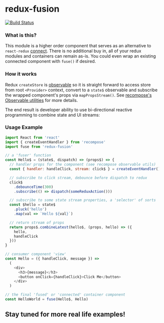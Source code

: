 # redux-fusion
[![Build Status](https://travis-ci.org/cif/redux-fusion.svg?branch=master)](https://travis-ci.org/cif/redux-fusion)

### What is this?
This module is a higher order component that serves as an alternative to `react-redux` [connect](https://github.com/reactjs/react-redux/blob/master/docs/api.md#connectmapstatetoprops-mapdispatchtoprops-mergeprops-options).
There is no additional buy in, all of your redux modules and containers can remain as-is.
You could even wrap an existing connected component with `fuse()` if desired.

### How it works
Redux `createStore` is [observable](https://github.com/reactjs/redux/blob/master/src/createStore.js#L203-L208)
so it is straight forward to access store from root `<Provider>` context, convert to a `state$`
observable and subscribe the wrapped component's props via `mapPropsStream()`.
See [recompose's Observable utilities](https://github.com/acdlite/recompose/blob/master/docs/API.md#observable-utilities)
for more details.

The end result is developer ability to use bi-directional reactive programming to combine state and UI streams:

### Usage Example

```js
import React from 'react'
import { createEventHandler } from 'recompose'
import fuse from 'redux-fusion'

// a 'fuser' function
const Hello$ = (state$, dispatch) => (props$) => {
  // handler props for the component (see recompose observable utils)
  const { handler: handleClick, stream: click$ } = createEventHandler()

  // subscribe to click stream, debounce before dispatch to redux
  click$
    .debounceTime(300)
    .subscribe(() => dispatch(someReduxAction()))

  // subscribe to some state stream properties, a 'selector' of sorts
  const $hello = state$
    .pluck('hello')
    .map(val => `Hello ${val}`)

  // return stream of props  
  return props$.combineLatest(hello$, (props, hello) => ({
    hello,
    handleClick
  }))   
}

// consumer component 'view'
const Hello = ({ handleClick, message }) =>
  (
    <div>
      <h3>{message}</h3>
      <button onClick={handleClick}>Click Me</button>
    </div>
  )

// the final 'fused' or 'connected' container component
const HelloWorld = fuse(Hello$, Hello)

```

## Stay tuned for more real life examples!
